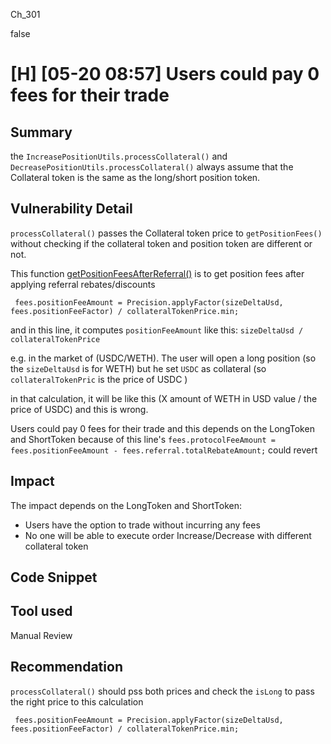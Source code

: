 Ch_301

false

# [H] [05-20 08:57] Users could pay 0 fees for their trade

## Summary
the `IncreasePositionUtils.processCollateral()` and `DecreasePositionUtils.processCollateral()` always assume that the Collateral token is the same as the long/short position token. 

## Vulnerability Detail
`processCollateral()` passes the Collateral token price to `getPositionFees()` without checking if the collateral token and position token are different or not.

This function [getPositionFeesAfterReferral()](https://github.com/sherlock-audit/2023-04-gmx/blob/main/gmx-synthetics/contracts/pricing/PositionPricingUtils.sol#L526-L548) is to get position fees after applying referral rebates/discounts

```solidity
 fees.positionFeeAmount = Precision.applyFactor(sizeDeltaUsd, fees.positionFeeFactor) / collateralTokenPrice.min;
```
and in this line, it computes `positionFeeAmount` like this: `sizeDeltaUsd / collateralTokenPrice`

e.g. in the market of (USDC/WETH). 
  The user will open a long position (so the `sizeDeltaUsd` is for WETH) 
  but he set `USDC` as collateral (so `collateralTokenPric` is the price of USDC ) 

in that calculation, it will be like this (X amount of WETH in USD value / the price of USDC) and this is wrong.

Users could pay 0 fees for their trade and this depends on the LongToken and ShortToken because of this line's `fees.protocolFeeAmount = fees.positionFeeAmount - fees.referral.totalRebateAmount;` could revert 

## Impact
The impact depends on the LongToken and ShortToken:
- Users have the option to trade without incurring any fees
- No one will be able to execute order Increase/Decrease with different collateral token 

## Code Snippet

## Tool used

Manual Review

## Recommendation
`processCollateral()` should pss both prices and check the `isLong` to pass the right price to this calculation
```solidity
 fees.positionFeeAmount = Precision.applyFactor(sizeDeltaUsd, fees.positionFeeFactor) / collateralTokenPrice.min;
```